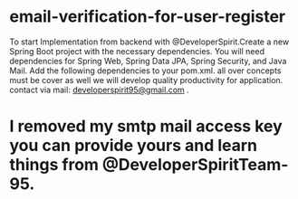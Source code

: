 # email-verification-for-user-register
To start Implementation from backend with @DeveloperSpirit.Create a new Spring Boot project with the necessary dependencies. You will need dependencies for Spring Web, Spring Data JPA, Spring Security, and Java Mail.
Add the following dependencies to your pom.xml. all over concepts must be cover as well we will develop quality productivity for application. contact via mail: developerspirit95@gmail.com .

# I removed my smtp mail access key you can provide yours and learn things from @DeveloperSpiritTeam-95.
